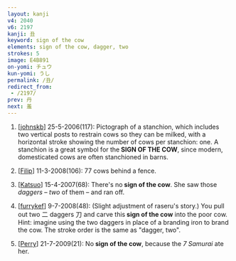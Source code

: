 ```yaml
---
layout: kanji
v4: 2040
v6: 2197
kanji: 丑
keyword: sign of the cow
elements: sign of the cow, dagger, two
strokes: 5
image: E4B891
on-yomi: チュウ
kun-yomi: うし
permalink: /丑/
redirect_from:
 - /2197/
prev: 丹
next: 羞
---
```


1) [<a href="http://kanji.koohii.com/profile/johnskb">johnskb</a>] 25-5-2006(117): Pictograph of a stanchion, which includes two vertical posts to restrain cows so they can be milked, with a horizontal stroke showing the number of cows per stanchion: one. A stanchion is a great symbol for the<strong> SIGN OF THE COW</strong>, since modern, domesticated cows are often stanchioned in barns.

2) [<a href="http://kanji.koohii.com/profile/Filip">Filip</a>] 11-3-2008(106): 77 cows behind a fence.

3) [<a href="http://kanji.koohii.com/profile/Katsuo">Katsuo</a>] 15-4-2007(68): There&#039;s no<strong> sign of the cow</strong>. She saw those <em>daggers</em> – <em>two</em> of them – and ran off.

4) [<a href="http://kanji.koohii.com/profile/furrykef">furrykef</a>] 9-7-2008(48): (Slight adjustment of raseru&#039;s story.) You pull out two 二 daggers 刀 and carve this<strong> sign of the cow</strong> into the poor cow. Hint: imagine using the two daggers in place of a branding iron to brand the cow. The stroke order is the same as &quot;dagger, two&quot;.

5) [<a href="http://kanji.koohii.com/profile/Perry">Perry</a>] 21-7-2009(21): No<strong> sign of the cow</strong>, because the <em>7 Samurai</em> ate her.

